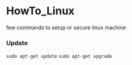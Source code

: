 # HowTo_Linux
few commands to setup or secure linux machine

### Update

`sudo apt-get update`
`sudo apt-get upgrade`
